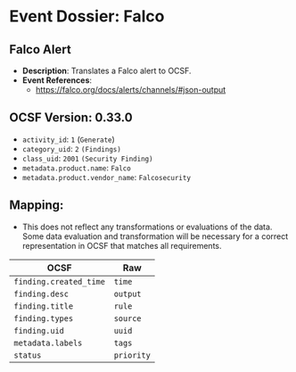 # Event Dossier: Falco
## Falco Alert
- **Description**: Translates a Falco alert to OCSF. 
- **Event References**:
  - https://falco.org/docs/alerts/channels/#json-output

## OCSF Version: 0.33.0
 - `activity_id`: `1` (`Generate`)
 - `category_uid`: `2` `(Findings)`
 - `class_uid`: `2001` `(Security Finding)`
 - `metadata.product.name`: `Falco`
 - `metadata.product.vendor_name`: `Falcosecurity`

## Mapping:
 - This does not reflect any transformations or evaluations of the data. Some data evaluation and transformation will be necessary for a correct representation in OCSF that matches all requirements.

| OCSF                   | Raw        |
| ---------------------- | ---------- |
| `finding.created_time` | `time`     |
| `finding.desc`         | `output`   |
| `finding.title`        | `rule`     |
| `finding.types`        | `source`   |
| `finding.uid`          | `uuid`     |
| `metadata.labels`      | `tags`     |
| `status`               | `priority` |
